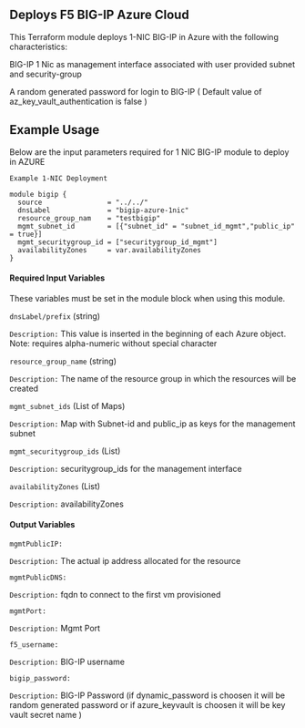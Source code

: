 ## Deploys F5 BIG-IP Azure Cloud

This Terraform module deploys 1-NIC BIG-IP in Azure with the following characteristics:

BIG-IP 1 Nic as management interface associated with user provided subnet and security-group
  
A random generated password for login to BIG-IP ( Default value of az_key_vault_authentication is false )

## Example Usage
Below are the input parameters required for 1 NIC BIG-IP module to deploy in AZURE


```
Example 1-NIC Deployment

module bigip {
  source                = "../../"
  dnsLabel              = "bigip-azure-1nic"
  resource_group_nam    = "testbigip"
  mgmt_subnet_id        = [{"subnet_id" = "subnet_id_mgmt","public_ip" = true}]
  mgmt_securitygroup_id = ["securitygroup_id_mgmt"]
  availabilityZones     = var.availabilityZones
}

```

#### Required Input Variables

These variables must be set in the module block when using this module.

`dnsLabel/prefix` (string)

`Description:` This value is inserted in the beginning of each Azure object. Note: requires alpha-numeric without special character

`resource_group_name` (string)

`Description:` The name of the resource group in which the resources will be created

`mgmt_subnet_ids` (List of Maps)

`Description:` Map with Subnet-id and public_ip as keys for the management subnet

`mgmt_securitygroup_ids` (List)

`Description:` securitygroup_ids for the management interface

`availabilityZones` (List) 

`Description:` availabilityZones 

#### Output Variables

`mgmtPublicIP:` 

`Description:` The actual ip address allocated for the resource

`mgmtPublicDNS:`

`Description:` fqdn to connect to the first vm provisioned

`mgmtPort:`

`Description:` Mgmt Port

`f5_username:`

`Description:` BIG-IP username 

`bigip_password:`

`Description:` BIG-IP Password (if dynamic_password is choosen it will be random generated password or if azure_keyvault is choosen it will be key vault secret name )
